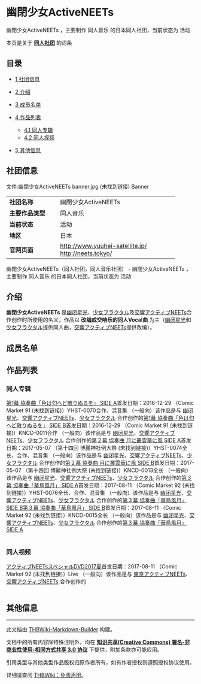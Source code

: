 # 幽閉少女ActiveNEETs

<!-- source html: G:\repos\THBWiki-Markdown-Builder\THBWikiMarkdown\Temp\main\8\87\ns0%3A%E5%B9%BD%E9%96%89%E5%B0%91%E5%A5%B3ActiveNEETs.html -->

幽閉少女ActiveNEETs ，主要制作 同人音乐 的日本同人社团，当前状态为 活动

本页是关于 **[同人社团](./同人社团.md#同人社团)** 的词条

## 目录

- [1 社团信息](#社团信息)
- [2 介绍](#介绍)
- [3 成员名单](#成员名单)
- [4 作品列表](#作品列表)

  - [4.1 同人专辑](#同人专辑)
  - [4.2 同人视频](#同人视频)



- [5 其他信息](#其他信息)





## 社团信息
文件:幽閉少女ActiveNEETs banner.jpg (未找到链接)  Banner

<table><tbody><tr><td style="width:120px"><b>社团名称</b></td><td style="min-width:300px"> 幽閉少女ActiveNEETs </td></tr><tr><td><b>主要作品类型</b></td><td>同人音乐</td></tr><tr><td><b>当前状态</b></td><td>活动</td></tr><tr><td><b>地区</b></td><td>日本</td></tr><tr><td><b>官网页面</b></td><td><a rel="nofollow" class="external free" href="http://www.yuuhei-satellite.jp/">http://www.yuuhei-satellite.jp/</a> <br><a rel="nofollow" class="external free" href="http://neets.tokyo/">http://neets.tokyo/</a></td></tr></tbody></table>

幽閉少女ActiveNEETs（同人社团，同人音乐社团） - 幽閉少女ActiveNEETs ，主要制作 同人音乐 的日本同人社团，当前状态为 活动

## 介绍
  
 **幽閉少女ActiveNEETs**  是[幽闭星光](./幽闭星光.md)、[少女フラクタル](./少女フラクタル.md)及[交響アクティブNEETs](./交響アクティブNEETs.md)合作创作时所使用的名义，作品以  **改编成交响乐的同人Vocal曲**  为主（[幽闭星光](./幽闭星光.md)和[少女フラクタル](./少女フラクタル.md)提供同人曲，[交響アクティブNEETs](./交響アクティブNEETs.md)提供改编）。
  


## 成员名单

## 作品列表

### 同人专辑
[](./第1幕_協奏曲「色は匂へど散りぬるを」_SIDE_A.md)[第1幕 協奏曲「色は匂へど散りぬるを」 SIDE A](./第1幕_協奏曲「色は匂へど散りぬるを」_SIDE_A.md)首发日期：2016-12-29 （Comic Market 91 (未找到链接)）YHST-0070合作、​混音集 （一般向）该作品是与 [幽闭星光](./幽闭星光.md)、​[交響アクティブNEETs](./交響アクティブNEETs.md)、​[少女フラクタル](./少女フラクタル.md) 合作创作的[](./第1幕_協奏曲「色は匂へど散りぬるを」_SIDE_B.md)[第1幕 協奏曲「色は匂へど散りぬるを」 SIDE B](./第1幕_協奏曲「色は匂へど散りぬるを」_SIDE_B.md)首发日期：2016-12-29 （Comic Market 91 (未找到链接)）KNCD-0011合作 （一般向）该作品是与 [幽闭星光](./幽闭星光.md)、​[交響アクティブNEETs](./交響アクティブNEETs.md)、​[少女フラクタル](./少女フラクタル.md) 合作创作的[](./第２幕_協奏曲_月に叢雲華に風_SIDE_A.md)[第２幕 協奏曲 月に叢雲華に風 SIDE A](./第２幕_協奏曲_月に叢雲華に風_SIDE_A.md)首发日期：2017-05-07 （第十四回 博麗神社例大祭 (未找到链接)）YHST-0074全长、​合作、​混音集 （一般向）该作品是与 [幽闭星光](./幽闭星光.md)、​[交響アクティブNEETs](./交響アクティブNEETs.md)、​[少女フラクタル](./少女フラクタル.md) 合作创作的[](./第２幕_協奏曲_月に叢雲華に風_SIDE_B.md)[第２幕 協奏曲 月に叢雲華に風 SIDE B](./第２幕_協奏曲_月に叢雲華に風_SIDE_B.md)首发日期：2017-05-07 （第十四回 博麗神社例大祭 (未找到链接)）KNCD-0013全长 （一般向）该作品是与 [幽闭星光](./幽闭星光.md)、​[交響アクティブNEETs](./交響アクティブNEETs.md)、​[少女フラクタル](./少女フラクタル.md) 合作创作的[](./第３幕_協奏曲「華鳥風月」_SIDE_A.md)[第３幕 協奏曲「華鳥風月」 SIDE A](./第３幕_協奏曲「華鳥風月」_SIDE_A.md)首发日期：2017-08-11 （Comic Market 92 (未找到链接)）YHST-0076全长、​合作、​混音集 （一般向）该作品是与 [幽闭星光](./幽闭星光.md)、​[交響アクティブNEETs](./交響アクティブNEETs.md)、​[少女フラクタル](./少女フラクタル.md) 合作创作的[第３幕 協奏曲「華鳥風月」 SIDE B](./第３幕_協奏曲「華鳥風月」_SIDE_B.md)[](./第３幕_協奏曲「華鳥風月」_SIDE_B.md)[第３幕 協奏曲「華鳥風月」 SIDE B](./第３幕_協奏曲「華鳥風月」_SIDE_B.md)首发日期：2017-08-11 （Comic Market 92 (未找到链接)）KNCD-0015全长 （一般向）该作品是与 [幽闭星光](./幽闭星光.md)、​[交響アクティブNEETs](./交響アクティブNEETs.md)、​[少女フラクタル](./少女フラクタル.md) 合作创作的[第３幕 協奏曲「華鳥風月」 SIDE A](./第３幕_協奏曲「華鳥風月」_SIDE_A.md)
<table><style data-mw-deduplicate="TemplateStyles:r686458">.mw-parser-output .simple_work{display:grid;min-height:calc(120px + 0.5rem);grid-template-columns:calc(120px + 0.5rem)1fr;grid-template-rows:auto 1fr;grid-template-areas:"cover title""cover props";overflow:hidden}.mw-parser-output .simple_work-cover{grid-area:cover;align-self:center;justify-self:center;overflow:hidden;max-width:100%;max-height:100%;padding:0.25rem;word-break:break-all}.mw-parser-output .simple_work-cover a.new{display:block;text-align:center;padding:0.25rem}.mw-parser-output .simple_work-title{grid-area:title;margin-top:0.25rem;padding-left:0.25rem;font-weight:bold}.mw-parser-output .simple_work-props{grid-area:props;padding-left:0.25rem}.mw-parser-output .simple_work-prop{margin:0.125rem 0}</style>

<link rel="mw-deduplicated-inline-style" href="mw-data:TemplateStyles:r686458">

<link rel="mw-deduplicated-inline-style" href="mw-data:TemplateStyles:r686458">

<link rel="mw-deduplicated-inline-style" href="mw-data:TemplateStyles:r686458">

<link rel="mw-deduplicated-inline-style" href="mw-data:TemplateStyles:r686458">

<link rel="mw-deduplicated-inline-style" href="mw-data:TemplateStyles:r686458">
</table>



### 同人视频
[](./アクティブNEETsスペシャルDVD2017夏.md)[アクティブNEETsスペシャルDVD2017夏](./アクティブNEETsスペシャルDVD2017夏.md)首发日期：2017-08-11 （Comic Market 92 (未找到链接)）Live （一般向）该作品是与 [東京アクティブNEETs](./東京アクティブNEETs.md)、​[交響アクティブNEETs](./交響アクティブNEETs.md) 合作创作的
<table><link rel="mw-deduplicated-inline-style" href="mw-data:TemplateStyles:r686458">
</table>



## 其他信息
  
  






---

此文档由 [THBWiki-Markdown-Builder](https://github.com/Delsin-Yu/THBWiki-Markdown-Builder) 构建。

文档中的所有内容除特殊注明外，均在 [**知识共享(Creative Commons) 署名-非商业性使用-相同方式共享 3.0 协议**](https://creativecommons.org/licenses/by-sa/3.0/deed.zh-hans) 下提供，附加条款亦可能应用。

引用类型与其他类型作品版权归原作者所有，如有作者授权则遵照授权协议使用。

详细请查阅 [THBWiki：免责声明](https://thbwiki.cc/THBWiki:%E5%85%8D%E8%B4%A3%E5%A3%B0%E6%98%8E)。

